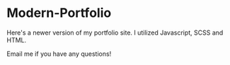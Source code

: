 # Modern-Portfolio

Here's a newer version of my portfolio site. I utilized Javascript, SCSS and HTML.

Email me if you have any questions!
